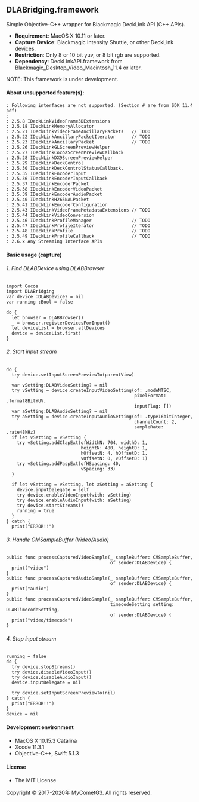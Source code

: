 ## DLABridging.framework

Simple Objective-C++ wrapper for Blackmagic DeckLink API (C++ APIs).

- __Requirement__: MacOS X 10.11 or later.
- __Capture Device__: Blackmagic Intensity Shuttle, or other DeckLink devices.
- __Restriction__: Only 8 or 10 bit yuv, or 8 bit rgb are supported.
- __Dependency__: DeckLinkAPI.framework from Blackmagic_Desktop_Video_Macintosh_11.4 or later.

NOTE: This framework is under development.

#### About unsupported feature(s):
    : Following interfaces are not supported. (Section # are from SDK 11.4 pdf)
    :
    : 2.5.8 IDeckLinkVideoFrame3DExtensions
    : 2.5.18 IDeckLinkMemoryAllocator
    : 2.5.21 IDeckLinkVideoFrameAncillaryPackets   // TODO
    : 2.5.22 IDeckLinkAncillaryPacketIterator      // TODO
    : 2.5.23 IDeckLinkAncillaryPacket              // TODO
    : 2.5.26 IDeckLinkGLScreenPreviewHelper
    : 2.5.27 IDeckLinkCocoaScreenPreviewCallback
    : 2.5.28 IDeckLinkDX9ScreenPreviewHelper
    : 2.5.29 IDeckLinkDeckControl
    : 2.5.30 IDeckLinkDeckControlStatusCallback.
    : 2.5.35 IDeckLinkEncoderInput
    : 2.5.36 IDeckLinkEncoderInputCallback
    : 2.5.37 IDeckLinkEncoderPacket
    : 2.5.38 IDeckLinkEncoderVideoPacket
    : 2.5.39 IDeckLinkEncoderAudioPacket
    : 2.5.40 IDeckLinkH265NALPacket
    : 2.5.41 IDeckLinkEncoderConfiguration
    : 2.5.43 IDeckLinkVideoFrameMetadataExtensions // TODO
    : 2.5.44 IDeckLinkVideoConversion
    : 2.5.46 IDeckLinkProfileManager               // TODO
    : 2.5.47 IDeckLinkProfileIterator              // TODO
    : 2.5.48 IDeckLinkProfile                      // TODO
    : 2.5.49 IDeckLinkProfileCallback              // TODO
    : 2.6.x Any Streaming Interface APIs

#### Basic usage (capture)

###### 1. Find DLABDevice using DLABBrowser
    import Cocoa
    import DLABridging
    var device :DLABDevice? = nil
    var running :Bool = false

    do {
      let browser = DLABBrowser()
      _ = browser.registerDevicesForInput()
      let deviceList = browser.allDevices
      device = deviceList.first!
    }

###### 2. Start input stream
    do {
      try device.setInputScreenPreviewTo(parentView)

      var vSetting:DLABVideoSetting? = nil
      try vSetting = device.createInputVideoSetting(of: .modeNTSC,
                                                    pixelFormat: .format8BitYUV,
                                                    inputFlag: [])
      var aSetting:DLABAudioSetting? = nil
      try aSetting = device.createInputAudioSetting(of: .type16bitInteger,
                                                    channelCount: 2,
                                                    sampleRate: .rate48kHz)
      if let vSetting = vSetting {
        try vSetting.addClapExt(ofWidthN: 704, widthD: 1,
                                heightN: 480, heightD: 1,
                                hOffsetN: 4, hOffsetD: 1,
                                vOffsetN: 0, vOffsetD: 1)
        try vSetting.addPaspExt(ofHSpacing: 40,
                                vSpacing: 33)
      }

      if let vSetting = vSetting, let aSetting = aSetting {
        device.inputDelegate = self
        try device.enableVideoInput(with: vSetting)
        try device.enableAudioInput(with: aSetting)
        try device.startStreams()
        running = true
      }
    } catch {
      print("ERROR!!")


###### 3. Handle CMSampleBuffer (Video/Audio)
    public func processCapturedVideoSample(_ sampleBuffer: CMSampleBuffer,
                                           of sender:DLABDevice) {
      print("video")
    }
    public func processCapturedAudioSample(_ sampleBuffer: CMSampleBuffer,
                                           of sender:DLABDevice) {
      print("audio")
    }
    public func processCapturedVideoSample(_ sampleBuffer: CMSampleBuffer,
                                           timecodeSetting setting: DLABTimecodeSetting,
                                           of sender:DLABDevice) {
      print("video/timecode")
    }

###### 4. Stop input stream
    running = false
    do {
      try device.stopStreams()
      try device.disableVideoInput()
      try device.disableAudioInput()
      device.inputDelegate = nil

      try device.setInputScreenPreviewTo(nil)
    } catch {
      print("ERROR!!")
    }
    device = nil

#### Development environment
- MacOS X 10.15.3 Catalina
- Xcode 11.3.1
- Objective-C++, Swift 5.1.3

#### License
- The MIT License

Copyright © 2017-2020年 MyCometG3. All rights reserved.
